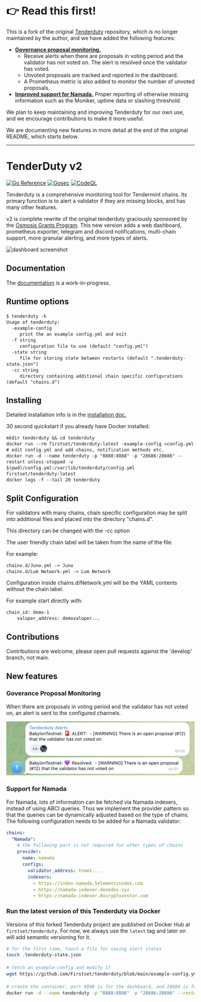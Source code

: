 # 👉 Read this first!

This is a fork of the original [Tenderduty](https://github.com/blockpane/tenderduty) repository, which is no longer maintained by the author, and we have added the following features:

- **[Governance proposal monitoring.](#goverance-proposal-monitoring)** 
   - Receive alerts when there are proposals in voting period and the validator has not voted on. The alert is resolved once the validator has voted. 
   - Unvoted proposals are tracked and reported in the dashboard. 
   - A Prometheus metric is also added to monitor the number of unvoted proposals.
- **[Improved support for Namada.](#support-for-namada)** Proper reporting of otherwise missing information such as the Moniker, uptime data or slashing threshold.

We plan to keep maintaining and improving Tenderduty for our own use, and we encourage contributions to make it more useful.

We are documenting new features in more detail at the end of the original README, which starts below.

---

# TenderDuty v2

[![Go Reference](https://pkg.go.dev/badge/github.com/firstset/tenderduty.svg)](https://pkg.go.dev/github.com/firstset/tenderduty)
[![Gosec](https://github.com/firstset/tenderduty/workflows/Gosec/badge.svg)](https://github.com/firstset/tenderduty/actions?query=workflow%3AGosec)
[![CodeQL](https://github.com/firstset/tenderduty/workflows/CodeQL/badge.svg)](https://github.com/firstset/tenderduty/actions?query=workflow%3ACodeQL)

Tenderduty is a comprehensive monitoring tool for Tendermint chains. Its primary function is to alert a validator if they are missing blocks, and has many other features.

v2 is complete rewrite of the original tenderduty graciously sponsored by the [Osmosis Grants Program](https://grants.osmosis.zone/). This new version adds a web dashboard, prometheus exporter, telegram and discord notifications, multi-chain support, more granular alerting, and more types of alerts.

![dashboard screenshot](docs/dash.png)

## Documentation

The [documentation](docs/README.md) is a work-in-progress.

## Runtime options

```
$ tenderduty -h
Usage of tenderduty:
  -example-config
     print the an example config.yml and exit
  -f string
     configuration file to use (default "config.yml")
  -state string
     file for storing state between restarts (default ".tenderduty-state.json")
  -cc string
     directory containing additional chain specific configurations (default "chains.d")
```

## Installing

Detailed installation info is in the [installation doc.](docs/install.md)

30 second quickstart if you already have Docker installed:

```
mkdir tenderduty && cd tenderduty
docker run --rm firstset/tenderduty:latest -example-config >config.yml
# edit config.yml and add chains, notification methods etc.
docker run -d --name tenderduty -p "8888:8888" -p "28686:28686" --restart unless-stopped -v $(pwd)/config.yml:/var/lib/tenderduty/config.yml firstset/tenderduty:latest
docker logs -f --tail 20 tenderduty
```

## Split Configuration

For validators with many chains, chain specific configuration may be split into additional files and placed into the directory "chains.d".

This directory can be changed with the -cc option

The user friendly chain label will be taken from the name of the file.

For example:

```
chains.d/Juno.yml -> Juno
chains.d/Lum Network.yml -> Lum Network
```

Configuration inside chains.d/Network.yml will be the YAML contents without the chain label.

For example start directly with:

```
chain_id: demo-1
    valoper_address: demovaloper...
```

## Contributions

Contributions are welcome, please open pull requests against the 'develop' branch, not main.

## New features

### Goverance Proposal Monitoring

When there are proposals in voting period and the validator has not voted on, an alert is sent to the configured channels.

![gov-monitoring](./docs/img/tl-gov-monitoring.png)

### Support for Namada

For Namada, lots of information can be fetched via Namada indexers, instead of using ABCI queries. Thus we implement the provider pattern so that the queries can be dynamically adjusted based on the type of chains. The following configuration needs to be added for a Namada validator:

```yaml
chains:
  "Namada":
    # the following part is not required for other types of chains
    provider:
      name: namada
      configs:
        validator_address: tnam1....
        indexers:
          - https://index-namada.5elementsnodes.com
          - https://namada-indexer.denodes.xyz
          - https://namada-indexer.0xcryptovestor.com
```

### Run the latest version of this Tenderduty via Docker

Versions of this forked Tenderduty project are published on Docker Hub at `firstset/tenderduty`. For now, we always use the `latest` tag and later on will add semantic versioning for it.

```bash
# for the first time, touch a file for saving alert states
touch .tenderduty-state.json

# fetch an example-config and modify it
wget https://github.com/Firstset/tenderduty/blob/main/example-config.yml

# create the container, port 8888 is for the dashboard, and 28686 is for the prometheus metrics
docker run -d --name tenderduty -p "8888:8888" -p "28686:28686" --restart unless-stopped -v $(pwd)/config.yml:/var/lib/tenderduty/config.yml -v $(pwd)/.tenderduty-state.json:/var/lib/tenderduty/.tenderduty-state.json firstset/tenderduty:latest
```
